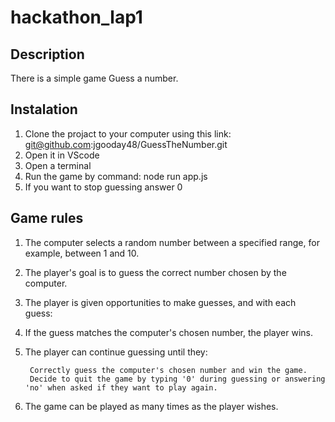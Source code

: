 # hackathon_lap1
## Description

There is a simple game Guess a number. 

## Instalation 
1. Clone the projact to your computer  using this link: git@github.com:jgooday48/GuessTheNumber.git
2. Open it in VScode
3. Open a terminal 
4. Run the game by command: node run app.js
5. If you want to stop guessing answer 0

## Game rules
1. The computer selects a random number between a specified range, for example, between 1 and 10.

2. The player's goal is to guess the correct number chosen by the computer.

3. The player is given opportunities to make guesses, and with each guess:

4. If the guess matches the computer's chosen number, the player wins.
5. The player can continue guessing until they:

        Correctly guess the computer's chosen number and win the game.
        Decide to quit the game by typing '0' during guessing or answering 'no' when asked if they want to play again.


6. The game can be played as many times as the player wishes.


